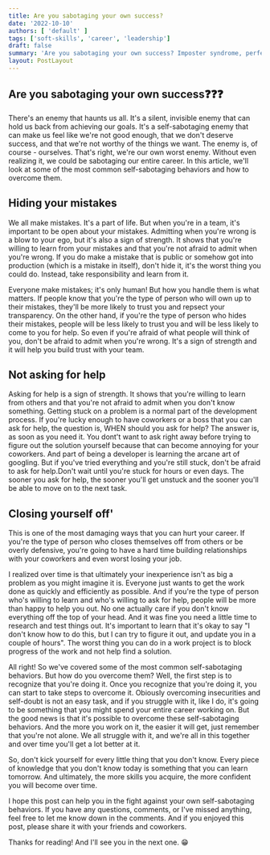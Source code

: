```yaml
---
title: Are you sabotaging your own success?
date: '2022-10-10'
authors: [ 'default' ]
tags: ['soft-skills', 'career', 'leadership']
draft: false
summary: 'Are you sabotaging your own success? Imposter syndrome, perfectionism, and other self-sabotaging behaviors can hold you back from achieving your goals. Learn how to overcome them.'
layout: PostLayout
---
```


## Are you sabotaging your own success❓❓❓
There's an enemy that haunts us all. It's a silent, invisible enemy that can hold us back from achieving our goals. It's a self-sabotaging enemy that can make us feel like we're not good enough, that we don't deserve success, and that we're not worthy of the things we want. The enemy is, of course - ourselves.
That's right, we're our own worst enemy. Without even realizing it, we could be sabotaging our entire career. 
In this article, we'll look at some of the most common self-sabotaging behaviors and how to overcome them.

## Hiding your mistakes
We all make mistakes. It's a part of life. But when you're in a team, it's important to be open about your mistakes.
Admitting when you're wrong is a blow to your ego, but it's also a sign of strength. It shows that you're willing to learn from your mistakes and that you're not afraid to admit when you're wrong.
If you do make a mistake that is public or somehow got into production (which is a mistake in itself), don't hide it, it's the worst thing you could do. Instead, take responsibility and learn from it.

Everyone make mistakes; it's only human! But how you handle them is what matters. If people know that you're the type of person who will own up to their mistakes, they'll be more likely to trust you and repsect your transparency.
On the other hand, if you're the type of person who hides their mistakes, people will be less likely to trust you and will be less likely to come to you for help.
So even if you're afraid of what people will think of you, don't be afraid to admit when you're wrong. It's a sign of strength and it will help you build trust with your team.

## Not asking for help
Asking for help is a sign of strength. It shows that you're willing to learn from others and that you're not afraid to admit when you don't know something.
Getting stuck on a problem is a normal part of the development process. If you're lucky enough to have coworkers or a boss that you can ask for help, the question is, WHEN should you ask for help?
The answer is, as soon as you need it. You dont't want to ask right away before trying to figure out the solution yourself because that can become annoying for your coworkers. And part of being a developer is learning the arcane art of googling. But if you've tried everything and you're still stuck, don't be afraid to ask for help.Don't wait until you're stuck for hours or even days. The sooner you ask for help, the sooner you'll get unstuck and the sooner you'll be able to move on to the next task.

## Closing yourself off'
This is one of the most damaging ways that you can hurt your career. If you're the type of person who closes themselves off from others or be overly defensive, you're going to have a hard time building relationships with your coworkers and even worst losing your job.

I realized over time is that ultimately your inexperience isn't as big a problem as you might imagine it is. Everyone just wants to get the work done as quickly and efficiently as possible. And if you're the type of person who's willing to learn and who's willing to ask for help, people will be more than happy to help you out.
No one actually care if you don't know everything off the top of your head. And it was fine you need a little time to research and test things out. It's important to learn that it's okay to say "I don't know how to do this, but I can try to figure it out, and update you in a couple of hours".
The worst thing you can do in a work project is to block progress of the work and not help find a solution. 


All right! So we've covered some of the most common self-sabotaging behaviors. But how do you overcome them? Well, the first step is to recognize that you're doing it. Once you recognize that you're doing it, you can start to take steps to overcome it.
Obiously overcoming insecurities and self-doubt is not an easy task, and if you struggle with it, like I do, it's going to be something that you might spend your entire career working on. But the good news is that it's possible to overcome these self-sabotaging behaviors. And the more you work on it, the easier it will get, just remember that you're not alone. We all struggle with it, and we're all in this together and over time you'll get a lot better at it.

So, don't kick yourself for every little thing that you don't know. Every piece of knowledge that you don't know today is something that you can learn tomorrow. And ultimately, the more skills you acquire, the more confident you will become over time.

I hope this post can help you in the fight against your own self-sabotaging behaviors. If you have any questions, comments, or I've missed anything, feel free to let me know down in the comments. And if you enjoyed this post, please share it with your friends and coworkers. 

Thanks for reading! And I'll see you in the next one. 😁

